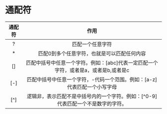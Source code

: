 # 通配符

| 通配符 |                             作用                             |
| :----: | :----------------------------------------------------------: |
|   ?    |                       匹配一个任意字符                       |
|   *    |         匹配0到多个任意字符，也就是可以匹配任何内容          |
|   []   | 匹配中括号中任意一个字符。例如：[abc]代表一定匹配一个字符，或者是a，或者是b,或者是c |
|  [-]   | 匹配中括号中任意一个字符，-代码一个范围。例如：[a-z]代表匹配一个小写字母 |
|  [^]   | 逻辑非，表示匹配不是中括号内的一个字符。例如：[^0-9]代表匹配一个不是数字的字符。 |

